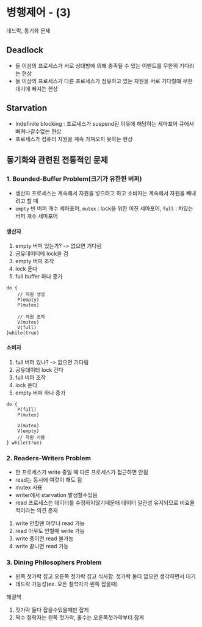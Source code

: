 # 병행제어 - (3)

데드락, 동기화 문제



## Deadlock

- 둘 이상의 프로세스가 서로 상대방에 의해 충족될 수 있는 이벤트를 무한히 기다리는 현상
- 둘 이상의 프로세스가 다른 프로세스가 점유하고 있는 자원을 서로 기다릴떄 무한 대기에 빠지는 현상



## Starvation

- Indefinite blocking : 프로세스가 suspend된 이유에 해당하는 세마포어 큐에서 빠져나갈수없는 현상
- 프로세스가 컴퓨터 자원을 계속 가져오지 못하는 현상



## 동기화와 관련된 전통적인 문제



### 1. Bounded-Buffer Problem(크기가 유한한 버퍼)

- 생산자 프로세스는 계속해서 자원을 넣으려고 하고 소비자는 계속해서 자원을 빼내려고 할 때
- `empty` 빈 버퍼 개수 세마포어, `mutex` : lock을 위한 이진 세마포어, `full` : 차있는 버퍼 개수 세마포어

#### 생산자

1. empty 버퍼 있는가? -> 없으면 기다림
2. 공유데이터에 lock을 검
3. empty 버퍼 조작
4. lock 푼다
5. full buffer 하나 증가

```
do {
	// 자원 생성
	P(empty)
	P(mutex)
	
	// 자원 조작
	V(mutex)
	V(full)
}while(true)
```



#### 소비자

1. full 버퍼 있나? -> 없으면 기다림
2. 공유데이터 lock 건다
3. full 버퍼 조작
4. lock 푼다
5. empty 버퍼 하나 증가

```
do {
	P(full)
	P(mutex)
	
	V(mutex)
	V(empty)
	// 자원 사용
} while(true)
```



### 2. Readers-Writers Problem

- 한 프로세스가 write 중일 때 다른 프로세스가 접근하면 안됨
- read는 동시에 여럿이 해도 됨
- mutex 사용
- writer에서 starvation 발생할수있음
- read 프로세스는 데이터를 수정하지않기때문에 데이터 일관성 유지되므로 비효율적이라는 의견 존재

1. write 안할땐 아무나 read 가능
2. read 아무도 안할때 write 가능
3. write 중이면 read 불가능
4. write 끝나면 read 가능



### 3. Dining Philosophers Problem

- 왼쪽 젓가락 잡고 오른쪽 젓가락 잡고 식사함. 젓가락 둘다 없으면 생각하면서 대기
- 데드락 가능성(ex. 모든 철학자가 왼쪽 잡을때)

해결책

1. 젓가락 둘다 잡을수있을때만 잡게
2. 짝수 철학자는 왼쪽 젓가락, 홀수는 오른쪽젓가락부터 잡게
